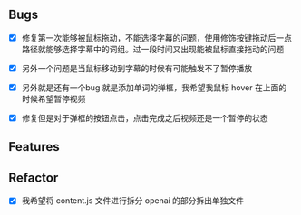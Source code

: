 ## Bugs
- [x] 修复第一次能够被鼠标拖动，不能选择字幕的问题，使用修饰按键拖动后一点路径就能够选择字幕中的词组。过一段时间又出现能被鼠标直接拖动的问题
- [x] 另外一个问题是当鼠标移动到字幕的时候有可能触发不了暂停播放
- [x] 另外就是还有一个bug 就是添加单词的弹框，我希望我鼠标 hover 在上面的时候希望暂停视频
- [x] 修复但是对于弹框的按钮点击，点击完成之后视频还是一个暂停的状态


## Features



## Refactor
- [x] 我希望将 content.js 文件进行拆分 openai 的部分拆出单独文件
